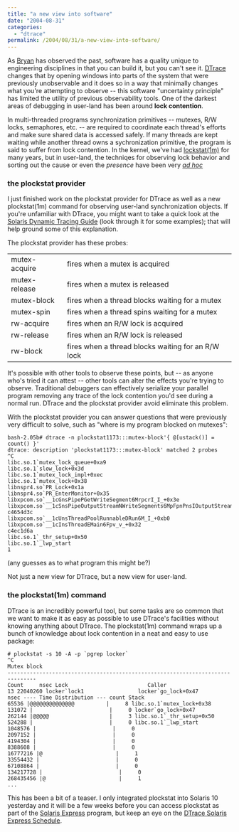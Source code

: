 ```yaml
---
title: "a new view into software"
date: "2004-08-31"
categories:
  - "dtrace"
permalink: /2004/08/31/a-new-view-into-software/
---
```


As [Bryan](http://blogs.sun.com/bmc) has observed the past, software has a quality unique to engineering disciplines in that you can build it, but you can't see it. [DTrace](http://www.sun.com/bigadmin/content/dtrace/) changes that by opening windows into parts of the system that were previously unobservable and it does so in a way that minimally changes what you're attempting to observe -- this software "uncertainty principle" has limited the utility of previous observability tools. One of the darkest areas of debugging in user-land has been around **lock contention**.

In multi-threaded programs synchronization primitives -- mutexes, R/W locks, semaphores, etc. -- are required to coordinate each thread's efforts and make sure shared data is accessed safely. If many threads are kept waiting while another thread owns a sychronization primitive, the program is said to suffer from lock contention. In the kernel, we've had [lockstat(1m)](http://docs.sun.com/db/doc/816-5166/6mbb1kq66?a=view) for many years, but in user-land, the techniqes for observing lock behavior and sorting out the cause or even the _presence_ have been very [_ad hoc_](http://www.princeton.edu/~psg/unix/Solaris/troubleshoot/lockcontend.html)

### the plockstat provider

I just finished work on the plockstat provider for DTrace as well as a new plockstat(1m) command for observing user-land synchronization objects. If you're unfamiliar with DTrace, you might want to take a quick look at the [Solaris Dynamic Tracing Guide](http://docs.sun.com/db/doc/817-6223) (look through it for some examples); that will help ground some of this explanation.

The plockstat provider has these probes:

<table><tbody><tr><td>mutex-acquire</td><td>fires when a mutex is acquired</td></tr><tr><td>mutex-release</td><td>fires when a mutex is released</td></tr><tr><td>mutex-block</td><td>fires when a thread blocks waiting for a mutex</td></tr><tr><td>mutex-spin</td><td>fires when a thread spins waiting for a mutex</td></tr><tr><td>rw-acquire</td><td>fires when an R/W lock is acquired</td></tr><tr><td>rw-release</td><td>fires when an R/W lock is released</td></tr><tr><td>rw-block</td><td>fires when a thread blocks waiting for an R/W lock</td></tr></tbody></table>

It's possible with other tools to observe these points, but -- as anyone who's tried it can attest -- other tools can alter the effects you're trying to observe. Traditional debuggers can effectively serialize your parallel program removing any trace of the lock contention you'd see during a normal run. DTrace and the plockstat provider avoid eliminate this problem.

With the plockstat provider you can answer questions that were previously very difficult to solve, such as "where is my program blocked on mutexes":

```
bash-2.05b# dtrace -n plockstat1173:::mutex-block'{ @[ustack()] = count() }'
dtrace: description 'plockstat1173:::mutex-block' matched 2 probes
^C
libc.so.1`mutex_lock_queue+0xa9
libc.so.1`slow_lock+0x3d
libc.so.1`mutex_lock_impl+0xec
libc.so.1`mutex_lock+0x38
libnspr4.so`PR_Lock+0x1a
libnspr4.so`PR_EnterMonitor+0x35
libxpcom.so`__1cGnsPipePGetWriteSegment6MrpcrI_I_+0x3e
libxpcom.so`__1cSnsPipeOutputStreamNWriteSegments6MpFpnPnsIOutputStream_pvpcIIpI_I3I5_I_+0x4f
c4654d3c
libxpcom.so`__1cUnsThreadPoolRunnableDRun6M_I_+0xb0
libxpcom.so`__1cInsThreadEMain6Fpv_v_+0x32
c4ec1d6a
libc.so.1`_thr_setup+0x50
libc.so.1`_lwp_start
1

```

(any guesses as to what program this might be?)

Not just a new view for DTrace, but a new view for user-land.

### the plockstat(1m) command

DTrace is an incredibly powerful tool, but some tasks are so common that we want to make it as easy as possible to use DTrace's facilities without knowing anything about DTrace. The plockstat(1m) command wraps up a bunch of knowledge about lock contention in a neat and easy to use package:

```
# plockstat -s 10 -A -p `pgrep locker`
^C
Mutex block
-------------------------------------------------------------------------------
Count     nsec Lock                         Caller
13 22040260 locker`lock1                 locker`go_lock+0x47
nsec ---- Time Distribution --- count Stack
65536 |@@@@@@@@@@@@@@          |     8 libc.so.1`mutex_lock+0x38
131072 |                        |     0 locker`go_lock+0x47
262144 |@@@@@                   |     3 libc.so.1`_thr_setup+0x50
524288 |                        |     0 libc.so.1`_lwp_start
1048576 |                        |     0
2097152 |                        |     0
4194304 |                        |     0
8388608 |                        |     0
16777216 |@                       |     1
33554432 |                        |     0
67108864 |                        |     0
134217728 |                        |     0
268435456 |@                       |     1
...

```

This has been a bit of a teaser. I only integrated plockstat into Solaris 10 yesterday and it will be a few weeks before you can access plockstat as part of the [Solaris Express](http://wwws.sun.com/software/solaris/solaris-express/sol_index.html) program, but keep an eye on the [DTrace Solaris Express Schedule](http://blogs.sun.com/ahl/dtracesched).
